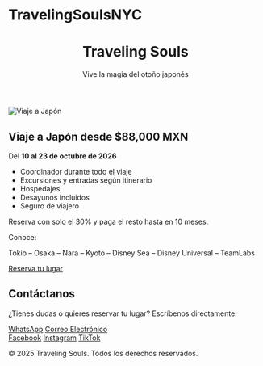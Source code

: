 # TravelingSoulsNYC
<!DOCTYPE html>
<html lang="es">
<head>
<meta charset="UTF-8">
<meta name="viewport" content="width=device-width, initial-scale=1.0">
<title>Traveling Souls - Viaje a Japón 2026</title>
<link href="https://cdn.jsdelivr.net/npm/tailwindcss@2.2.19/dist/tailwind.min.css" rel="stylesheet">
</head>
<body class="bg-yellow-50 font-sans text-gray-800">
<header class="bg-red-700 text-white text-center py-6 shadow-lg">
<h1 class="text-3xl font-bold tracking-wide">Traveling Souls</h1>
<p class="text-lg mt-2">Vive la magia del otoño japonés</p>
</header>


<section class="flex flex-col md:flex-row justify-center items-center py-10 px-4 md:px-16 gap-8">
<img src="imagen japon.jpg" alt="Viaje a Japón" class="rounded-2xl shadow-xl w-full md:w-1/2">
<div class="md:w-1/2 bg-white rounded-2xl shadow-lg p-6">
<h2 class="text-2xl font-bold text-red-700 mb-4">Viaje a Japón desde $88,000 MXN</h2>
<p class="mb-4 text-gray-700 font-medium">Del <strong>10 al 23 de octubre de 2026</strong></p>
<ul class="list-disc pl-5 text-gray-700 mb-4">
<li>Coordinador durante todo el viaje</li>
<li>Excursiones y entradas según itinerario</li>
<li>Hospedajes</li>
<li>Desayunos incluidos</li>
<li>Seguro de viajero</li>
</ul>
<p class="text-red-700 font-semibold mb-4">Reserva con solo el 30% y paga el resto hasta en 10 meses.</p>
<p class="font-medium">Conoce:</p>
<p class="mb-4">Tokio – Osaka – Nara – Kyoto – Disney Sea – Disney Universal – TeamLabs</p>
<a href="#contacto" class="bg-red-600 hover:bg-red-700 text-white font-bold py-2 px-6 rounded-lg transition">Reserva tu lugar</a>
</div>
</section>


<section id="contacto" class="bg-gray-900 text-white py-10 px-4 text-center">
<h2 class="text-2xl font-bold mb-6">Contáctanos</h2>
<p class="mb-4">¿Tienes dudas o quieres reservar tu lugar? Escríbenos directamente.</p>
<div class="flex flex-col md:flex-row justify-center gap-6">
<a href="https://wa.me/5215555555555" target="_blank" class="bg-green-500 hover:bg-green-600 px-6 py-3 rounded-lg font-bold text-white">WhatsApp</a>
<a href="mailto:contacto@travelingsouls.com" class="bg-blue-500 hover:bg-blue-600 px-6 py-3 rounded-lg font-bold text-white">Correo Electrónico</a>
</div>
<div class="mt-8 flex justify-center gap-6">
<a href="https://facebook.com/travelingsouls" target="_blank" class="text-blue-400 hover:text-blue-300">Facebook</a>
<a href="https://instagram.com/travelingsouls" target="_blank" class="text-pink-400 hover:text-pink-300">Instagram</a>
<a href="https://tiktok.com/@travelingsouls" target="_blank" class="text-gray-300 hover:text-gray-100">TikTok</a>
</div>
</section>


<footer class="bg-red-700 text-white text-center py-4 text-sm">
<p>© 2025 Traveling Souls. Todos los derechos reservados.</p>
</footer>
</body>
</html>
